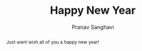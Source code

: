 ---
title: Happy New Year
layout: default
author: Pranav Sanghavi
abstract:
  Just want wish all of you a happy new year! 
---